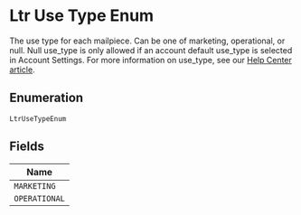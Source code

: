 
# Ltr Use Type Enum

The use type for each mailpiece. Can be one of marketing, operational, or null. Null use_type is only allowed if an account default use_type is selected in Account Settings. For more information on use_type, see our  [Help Center article](https://help.lob.com/print-and-mail/building-a-mail-strategy/managing-mail-settings/declaring-mail-use-type).

## Enumeration

`LtrUseTypeEnum`

## Fields

| Name |
|  --- |
| `MARKETING` |
| `OPERATIONAL` |

